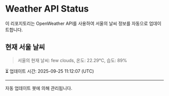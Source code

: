 
# Weather API Status

이 리포지토리는 OpenWeather API를 사용하여 서울의 날씨 정보를 자동으로 업데이트합니다.

## 현재 서울 날씨
> 서울의 현재 날씨: few clouds, 온도: 22.29°C, 습도: 89%

⏳ 업데이트 시간: 2025-09-25 11:12:07 (UTC)

---
자동 업데이트 봇에 의해 관리됩니다.
